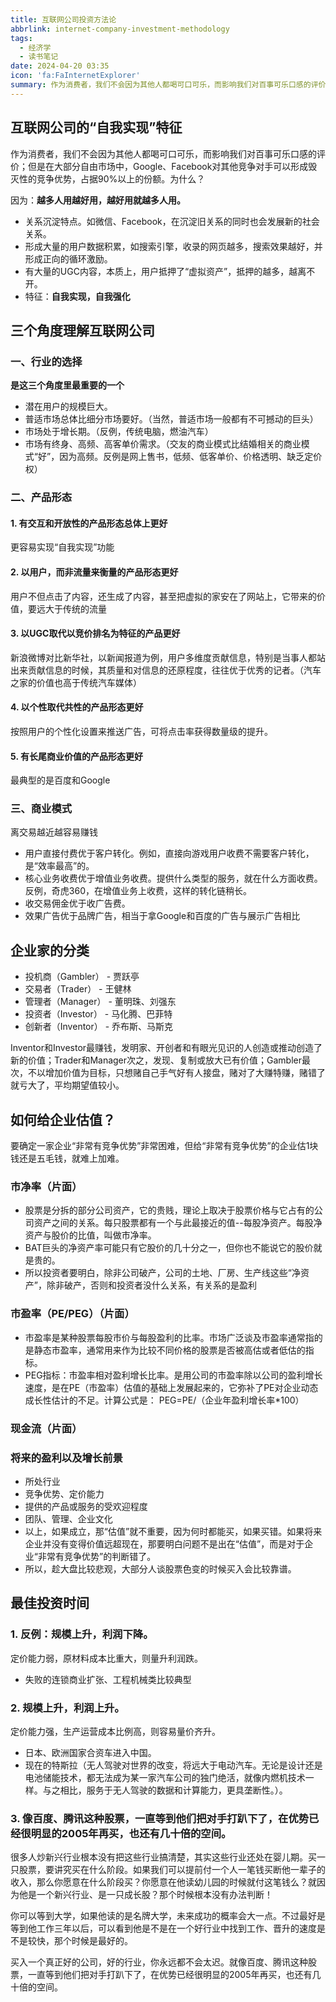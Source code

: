 ```yaml
---
title: 互联网公司投资方法论
abbrlink: internet-company-investment-methodology
tags:
  - 经济学
  - 读书笔记
date: 2024-04-20 03:35
icon: 'fa:FaInternetExplorer'
summary: 作为消费者，我们不会因为其他人都喝可口可乐，而影响我们对百事可乐口感的评价；但是在大部分自由市场中，Google、Facebook对其他竞争对手可以形成毁灭性的竞争优势，占据90%以上的份额。为什么？
---
```

## 互联网公司的“自我实现”特征

作为消费者，我们不会因为其他人都喝可口可乐，而影响我们对百事可乐口感的评价；但是在大部分自由市场中，Google、Facebook对其他竞争对手可以形成毁灭性的竞争优势，占据90%以上的份额。为什么？

因为：**越多人用越好用，越好用就越多人用。**

- 关系沉淀特点。如微信、Facebook，在沉淀旧关系的同时也会发展新的社会关系。
- 形成大量的用户数据积累，如搜索引擎，收录的网页越多，搜索效果越好，并形成正向的循环激励。
- 有大量的UGC内容，本质上，用户抵押了“虚拟资产”，抵押的越多，越离不开。
- 特征：**自我实现，自我强化**

## 三个角度理解互联网公司

### 一、行业的选择

**是这三个角度里最重要的一个**

- 潜在用户的规模巨大。
- 普适市场总体比细分市场要好。（当然，普适市场一般都有不可撼动的巨头）
- 市场处于增长期。（反例，传统电脑，燃油汽车）
- 市场有终身、高频、高客单价需求。（交友的商业模式比结婚相关的商业模式“好”，因为高频。反例是网上售书，低频、低客单价、价格透明、缺乏定价权）

### 二、产品形态

#### 1. 有交互和开放性的产品形态总体上更好

更容易实现“自我实现”功能

#### 2. 以用户，而非流量来衡量的产品形态更好

用户不但点击了内容，还生成了内容，甚至把虚拟的家安在了网站上，它带来的价值，要远大于传统的流量

#### 3. 以UGC取代以竞价排名为特征的产品更好

新浪微博对比新华社，以新闻报道为例，用户多维度贡献信息，特别是当事人都站出来贡献信息的时候，其质量和对信息的还原程度，往往优于优秀的记者。（汽车之家的价值也高于传统汽车媒体）

#### 4. 以个性取代共性的产品形态更好

按照用户的个性化设置来推送广告，可将点击率获得数量级的提升。

#### 5. 有长尾商业价值的产品形态更好

最典型的是百度和Google

### 三、商业模式

离交易越近越容易赚钱

- 用户直接付费优于客户转化。例如，直接向游戏用户收费不需要客户转化，是“效率最高”的。
- 核心业务收费优于增值业务收费。提供什么类型的服务，就在什么方面收费。反例，奇虎360，在增值业务上收费，这样的转化链稍长。
- 收交易佣金优于收广告费。
- 效果广告优于品牌广告，相当于拿Google和百度的广告与展示广告相比

## 企业家的分类

- 投机商（Gambler） - 贾跃亭
- 交易者（Trader） - 王健林
- 管理者（Manager） - 董明珠、刘强东
- 投资者（Investor） - 马化腾、巴菲特
- 创新者（Inventor） - 乔布斯、马斯克

Inventor和Investor最赚钱，发明家、开创者和有眼光见识的人创造或推动创造了新的价值；Trader和Manager次之，发现、复制或放大已有价值；Gambler最次，不以增加价值为目标，只想赌自己手气好有人接盘，赌对了大赚特赚，赌错了就亏大了，平均期望值较小。

## 如何给企业估值？

要确定一家企业“非常有竞争优势”非常困难，但给“非常有竞争优势”的企业估1块钱还是五毛钱，就难上加难。

### 市净率（片面）

- 股票是分拆的部分公司资产，它的贵贱，理论上取决于股票价格与它占有的公司资产之间的关系。每只股票都有一个与此最接近的值--每股净资产。每股净资产与股价的比值，叫做市净率。
- BAT巨头的净资产率可能只有它股价的几十分之一，但你也不能说它的股价就是贵的。
- 所以投资者要明白，除非公司破产，公司的土地、厂房、生产线这些“净资产”，除非破产，否则和投资者没什么关系，有关系的是盈利

### 市盈率（PE/PEG）（片面）

- 市盈率是某种股票每股市价与每股盈利的比率。市场广泛谈及市盈率通常指的是静态市盈率，通常用来作为比较不同价格的股票是否被高估或者低估的指标。
- PEG指标：市盈率相对盈利增长比率。是用公司的市盈率除以公司的盈利增长速度，是在PE（市盈率）估值的基础上发展起来的，它弥补了PE对企业动态成长性估计的不足。计算公式是： PEG=PE/（企业年盈利增长率\*100）

### 现金流（片面）

### 将来的盈利以及增长前景

- 所处行业
- 竞争优势、定价能力
- 提供的产品或服务的受欢迎程度
- 团队、管理、企业文化
- 以上，如果成立，那“估值”就不重要，因为何时都能买，如果买错。如果将来企业并没有变得价值远超现在，那要明白问题不是出在“估值”，而是对于企业“非常有竞争优势”的判断错了。
- 所以，趁大盘比较悲观，大部分人谈股票色变的时候买入会比较靠谱。

## 最佳投资时间

### 1. 反例：规模上升，利润下降。

定价能力弱，原材料成本比重大，则量升利润跌。

- 失败的连锁商业扩张、工程机械类比较典型

### 2. 规模上升，利润上升。

定价能力强，生产运营成本比例高，则容易量价齐升。

- 日本、欧洲国家合资车进入中国。
- 现在的特斯拉（无人驾驶对世界的改变，将远大于电动汽车。无论是设计还是电池储能技术，都无法成为某一家汽车公司的独门绝活，就像内燃机技术一样。与之相比，服务于无人驾驶的数据和计算能力，更具垄断性。）。

### 3. 像百度、腾讯这种股票，一直等到他们把对手打趴下了，在优势已经很明显的2005年再买，也还有几十倍的空间。

很多人炒新兴行业根本没有把这些行业搞清楚，其实这些行业还处在婴儿期。买一只股票，要讲究买在什么阶段。如果我们可以提前付一个人一笔钱买断他一辈子的收入，那么你愿意在什么阶段买？你愿意在他读幼儿园的时候就付这笔钱么？就因为他是一个新兴行业、是一只成长股？那个时候根本没有办法判断！

你可以等到大学，如果他读的是名牌大学，未来成功的概率会大一点。不过最好是等到他工作三年以后，可以看到他是不是在一个好行业中找到工作、晋升的速度是不是较快，那个时候是最好的。

买入一个真正好的公司，好的行业，你永远都不会太迟。就像百度、腾讯这种股票，一直等到他们把对手打趴下了，在优势已经很明显的2005年再买，也还有几十倍的空间。
